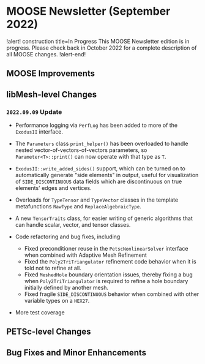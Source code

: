 # MOOSE Newsletter (September 2022)

!alert! construction title=In Progress
This MOOSE Newsletter edition is in progress. Please check back in October 2022
for a complete description of all MOOSE changes.
!alert-end!

## MOOSE Improvements

## libMesh-level Changes

### `2022.09.09` Update
- Performance logging via `PerfLog` has been added to more of the
  `ExodusII` interface.
- The `Parameters` class `print_helper()` has been overloaded to
  handle nested vector-of-vectors-of-vectors parameters, so
  `Parameter<T>::print()` can now operate with that type as `T`.
- `ExodusII::write_added_sides()` support, which can be turned on to
  automatically generate "side elements" in output, useful for
  visualization of `SIDE_DISCONTINUOUS` data fields which are
  discontinuous on true elements' edges and vertices.
- Overloads for `TypeTensor` and `TypeVector` classes in the
  template metafunctions `RawType` and `ReplaceAlgebraicType`.
- A new `TensorTraits` class, for easier writing of generic algorithms
  that can handle scalar, vector, and tensor classes.
- Code refactoring and bug fixes, including

  - Fixed preconditioner reuse in the `PetscNonlinearSolver`
    interface when combined with Adaptive Mesh Refinement
  - Fixed the `Poly2TriTriangulator` refinement code behavior when
    it is told not to refine at all.
  - Fixed `MeshedHole` boundary orientation issues, thereby fixing a
    bug when `Poly2TriTriangulator` is required to refine a hole
    boundary initially defined by another mesh.
  - Fixed fragile `SIDE_DISCONTINUOUS` behavior when combined with
    other variable types on a `HEX27`.

- More test coverage


## PETSc-level Changes

## Bug Fixes and Minor Enhancements
